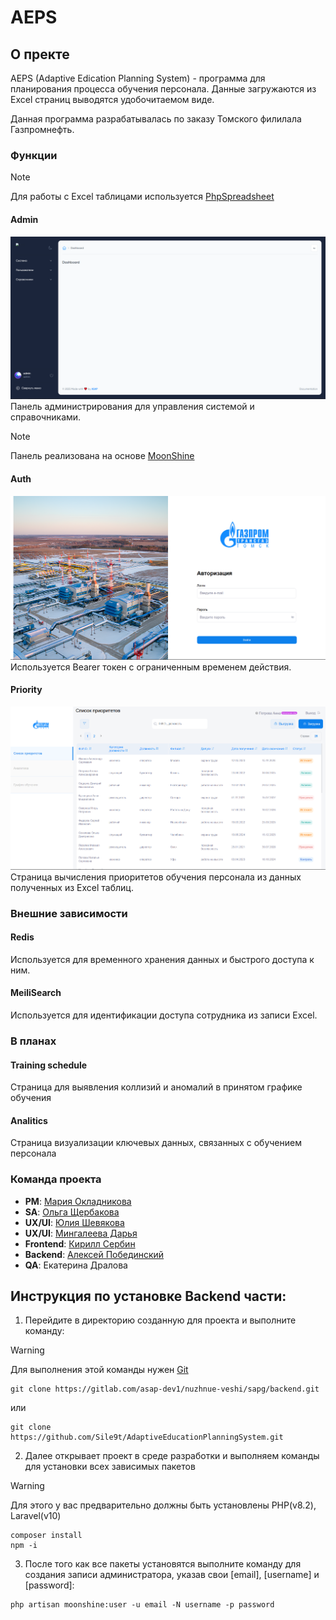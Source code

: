 # AEPS

## О пректе

AEPS (Adaptive Edication Planning System) - программа для планирования процесса обучения персонала. Данные загружаются из Excel страниц выводятся удобочитаемом виде.

Данная программа разрабатывалась по заказу Томского филилала Газпромнефть.

### Функции

> [!NOTE]
> Для работы с Excel таблицами используется [PhpSpreadsheet](https://phpspreadsheet.readthedocs.io)

#### Admin
![Панель администрирования](images/Admin.PNG)
Панель администрирования для управления системой и справочниками.
> [!NOTE]
> Панель реализована на основе [MoonShine](https://moonshine-laravel.com) 

#### Auth
![Страница авторизации](images/Login.PNG)
Используется Bearer токен с ограниченным временем действия.

#### Priority
![Список приоритетов](images/Priority.PNG)
Страница вычисления приоритетов обучения персонала из данных полученных из Excel таблиц.

### Внешние зависимости

#### Redis
Используется для временного хранения данных и быстрого доступа к ним.

#### MeiliSearch
Используется для идентификации доступа сотрудника из записи Excel.

### В планах

#### Training schedule
Страница для выявления коллизий и аномалий в принятом графике обучения

#### Analitics
Страница визуализации ключевых данных, связанных с обучением персонала

### Команда проекта

- **PM**: [Мария Окладникова](https://drive.google.com/file/d/10AcYWKZnt35-E8KA55kfMeKap3lzQswv/view)
- **SA**: [Ольга Щербакова](https://docs.google.com/document/u/0/d/1nPnHXSlv6Xe0Ugr8XJ2nWt9czFdG1J2VKYyDPYgwXzE/mobilebasic?pli=1)
- **UX/UI**: [Юлия Шевякова](https://drive.google.com/file/d/13uc8zswPE-Q9CWepEfvD2ERcf54oRe1M/view)
- **UX/UI**: [Мингалеева Дарья]()
- **Frontend**: [Кирилл Сербин](https://madridka.github.io/My-CV/cv-ru.html)
- **Backend**: [Алексей Побединский](https://rabota.by/resume/c3db36f7ff0c93e2d30039ed1f4a66726b645a)
- **QA**: Екатерина Дралова

## Инструкция по установке Backend части:
1. Перейдите в директорию созданную для проекта и выполните команду:
> [!WARNING]
> Для выполнения этой команды нужен [Git](https://git-scm.com/downloads)
```
git clone https://gitlab.com/asap-dev1/nuzhnue-veshi/sapg/backend.git
```
или
```
git clone https://github.com/Sile9t/AdaptiveEducationPlanningSystem.git
```
2. Далее открывает проект в среде разработки и выполняем команды для установки всех зависимых пакетов
> [!WARNING]
> Для этого у вас предварительно должны быть установлены PHP(v8.2), Laravel(v10)
```
composer install
npm -i
```
3. После того как все пакеты установятся выполните команду для создания записи администратора, указав свои [email], [username] и [password]:
```
php artisan moonshine:user -u email -N username -p password
```